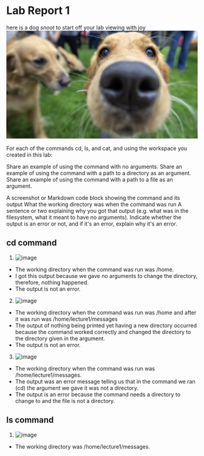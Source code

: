 # Lab Report 1  
here is a dog *snoot* to start off your lab viewing with joy
![Image](dog_snoot.jpg)

For each of the commands cd, ls, and cat, and using the workspace you created in this lab:

  Share an example of using the command with no arguments.
  Share an example of using the command with a path to a directory as an argument.
  Share an example of using the command with a path to a file as an argument.

A screenshot or Markdown code block showing the command and its output
What the working directory was when the command was run
A sentence or two explaining why you got that output (e.g. what was in the filesystem, what it meant to have no arguments).
Indicate whether the output is an error or not, and if it's an error, explain why it's an error.

## cd command
1. <img width="265" alt="image" src="https://github.com/DavidBrin/cse15l-lab-reports/assets/79377443/71cf64a6-b224-40d9-a408-efef39f16632">
  - The working directory when the command was run was /home.
  - I got this output because we gave no arguments to change the directory, therefore, nothing happened.  
  - The output is not an error.

2. <img width="241" alt="image" src="https://github.com/DavidBrin/cse15l-lab-reports/assets/79377443/6b542d4e-cb34-416a-88dc-ae6176f77d84"> 
  - The working directory when the command was run was /home and after it was run was /home/lecture1/messages
  - The output of nothing being printed yet having a new directory occurred because the command worked correctly and changed the directory to the directory given in the argument.
  - The output is not an error.

3. <img width="308" alt="image" src="https://github.com/DavidBrin/cse15l-lab-reports/assets/79377443/5e61e061-8018-4793-af94-96d8debf4989">
  - The working directory when the command was run was  /home/lecture1/messages.
  - The output was an error message telling us that in the command we ran (cd) the argument we gave it was not a directory.
  - The output is an error because the command needs a directory to change to and the file is not a directory.

## ls command
1. <img width="245" alt="image" src="https://github.com/DavidBrin/cse15l-lab-reports/assets/79377443/6a1de967-0cc0-4495-ad85-24966eb6cca3"> 
  - The working directory was /home/lecture1/messages. 

